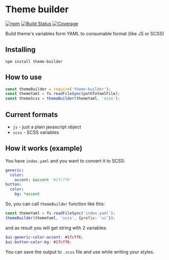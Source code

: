 # Theme builder
[![npm](https://img.shields.io/npm/v/theme-builder.svg)](https://www.npmjs.com/package/theme-builder) [![Build Status](https://img.shields.io/travis/Travix-International/theme-builder/master.svg)](http://travis-ci.org/Travix-International/theme-builder) [![Coverage](https://img.shields.io/coveralls/Travix-International/theme-builder.svg)](https://coveralls.io/github/Travix-International/theme-builder)

Build theme's variables form YAML to consumable format (like JS or SCSS)

## Installing
`npm install theme-builder`

## How to use

```js
const themeBuilder = require('theme-builder');
const themeYaml = fs.readFileSync(pathToYamlFile);
const themeScss = themeBuilder(themeYaml, 'scss');
```

## Current formats
- `js` - just a plain javascript object
- `scss` - SCSS variables

## How it works (example)
You have `index.yaml` and you want to convert it to SCSS:

```yaml
generic:
  color:
    accent: &accent '#1fcff6'
button:
  color:
    bg: *accent
```

So, you can call `themeBuilder` function like this:

```js
const themeYaml = fs.readFileSync('index.yaml');
themeBuilder(themeYaml, 'scss', {prefix: 'ui'});
```

and as result you will get string with 2 variables:

```scss
$ui-generic-color-accent: #1fcff6;
$ui-button-color-bg: #1fcff6;
```

You can save the output to `.scss` file and use while writing your styles.
